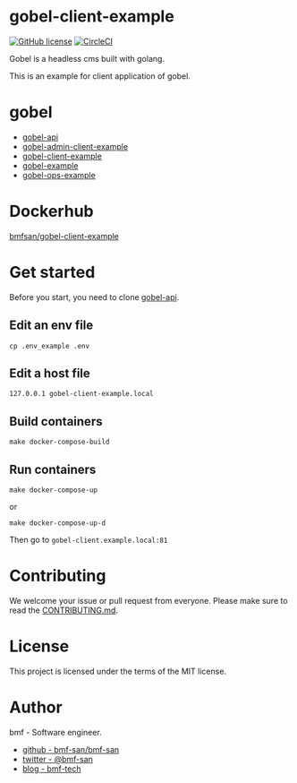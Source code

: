 # gobel-client-example
[![GitHub license](https://img.shields.io/github/license/bmf-san/gobel-client-example)](https://github.com/bmf-san/gobel-client-example/blob/master/LICENSE)
[![CircleCI](https://circleci.com/gh/bmf-san/gobel-client-example.svg?style=svg)](https://circleci.com/gh/bmf-san/gobel-client-example)

Gobel is a headless cms built with golang. 

This is an example for client application of gobel.

# gobel
- [gobel-api](https://github.com/bmf-san/gobel-api)
- [gobel-admin-client-example](https://github.com/bmf-san/gobel-admin-client-example)
- [gobel-client-example](https://github.com/bmf-san/gobel-client-example)
- [gobel-example](https://github.com/bmf-san/gobel-example)
- [gobel-ops-example](https://github.com/bmf-san/gobel-ops-example)

# Dockerhub
[bmfsan/gobel-client-example](https://hub.docker.com/r/bmfsan/gobel-client-example)

# Get started
Before you start, you need to clone [gobel-api](https://github.com/bmf-san/gobel-api).

## Edit an env file
```
cp .env_example .env
```

## Edit a host file
```
127.0.0.1 gobel-client-example.local
```

## Build containers
```
make docker-compose-build
```

## Run containers
```
make docker-compose-up
```

or

```
make docker-compose-up-d
```

Then go to `gobel-client.example.local:81`

# Contributing
We welcome your issue or pull request from everyone.
Please make sure to read the [CONTRIBUTING.md](https://github.com/bmf-san/gobel-client-example/.github/CONTRIBUTING.md).

# License
This project is licensed under the terms of the MIT license.

# Author
bmf - Software engineer.

- [github - bmf-san/bmf-san](https://github.com/bmf-san/bmf-san)
- [twitter - @bmf-san](https://twitter.com/bmf_san)
- [blog - bmf-tech](http://bmf-tech.com/)
